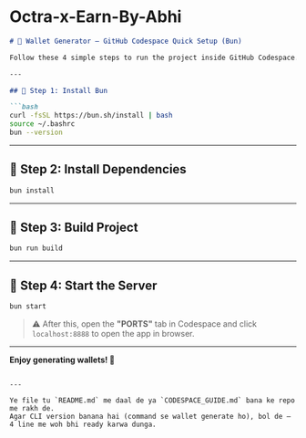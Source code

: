# Octra-x-Earn-By-Abhi

````markdown
# 🚀 Wallet Generator – GitHub Codespace Quick Setup (Bun)

Follow these 4 simple steps to run the project inside GitHub Codespace.

---

## 🔹 Step 1: Install Bun

```bash
curl -fsSL https://bun.sh/install | bash
source ~/.bashrc
bun --version
````

---

## 🔹 Step 2: Install Dependencies

```bash
bun install
```

---

## 🔹 Step 3: Build Project

```bash
bun run build
```

---

## 🔹 Step 4: Start the Server

```bash
bun start
```

> ⚠️ After this, open the **"PORTS"** tab in Codespace and click `localhost:8888` to open the app in browser.

---

**Enjoy generating wallets! 🔐**

```

---

Ye file tu `README.md` me daal de ya `CODESPACE_GUIDE.md` bana ke repo me rakh de.  
Agar CLI version banana hai (command se wallet generate ho), bol de — 4 line me woh bhi ready karwa dunga.
```
